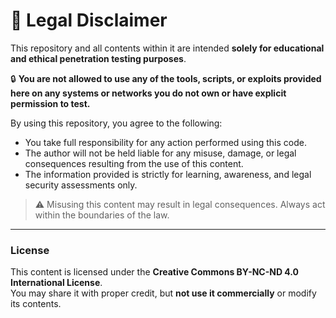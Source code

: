 # 📢 Legal Disclaimer

This repository and all contents within it are intended **solely for educational and ethical penetration testing purposes**.

🔒 **You are not allowed to use any of the tools, scripts, or exploits provided here on any systems or networks you do not own or have explicit permission to test.**

By using this repository, you agree to the following:

- You take full responsibility for any action performed using this code.
- The author will not be held liable for any misuse, damage, or legal consequences resulting from the use of this content.
- The information provided is strictly for learning, awareness, and legal security assessments only.

> ⚠️ Misusing this content may result in legal consequences. Always act within the boundaries of the law.

---

### License
This content is licensed under the **Creative Commons BY-NC-ND 4.0 International License**.  
You may share it with proper credit, but **not use it commercially** or modify its contents.
